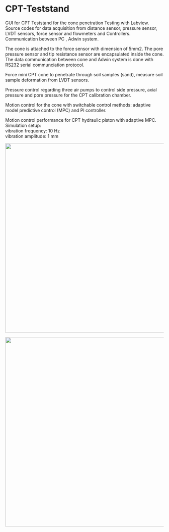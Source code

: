 # CPT-Teststand
GUI for CPT Teststand for the cone penetration Testing with Labview. Source codes for data acquisition from distance sensor, pressure sensor, LVDT sensors, force sensor and flowmeters and Controllers. Communication between PC , Adwin system. 

The cone is attached to the force sensor with dimension of 5mm2. The pore pressure sensor and tip resistance sensor are encapsulated inside the cone. The data communication between cone and Adwin system is done with RS232 serial communciation protocol.

Force mini CPT cone to penetrate through soil samples (sand), measure soil sample deformation from LVDT sensors.

Pressure control regarding three air pumps to control side pressure, axial pressure and pore pressure for the CPT calibration chamber.

Motion control for the cone with switchable control methods: adaptive model predictive control (MPC) and PI controller.



Motion control performance for CPT hydraulic piston with adaptive MPC. 
<br/>
Simulation setup: <br/>
     vibration frequency: 10 Hz <br/>
     vibration amplitude: 1 mm 


<p align="center">
  <img src="https://user-images.githubusercontent.com/89796179/199206688-add67bc0-8f7b-427d-a930-76b3de3b0b57.png" width="600" />
  </p>

<p align="center">
  <img src="https://user-images.githubusercontent.com/89796179/199206693-4056337e-d6e6-48f7-b197-509d15f7e5df.png" width="600" />
  </p>
